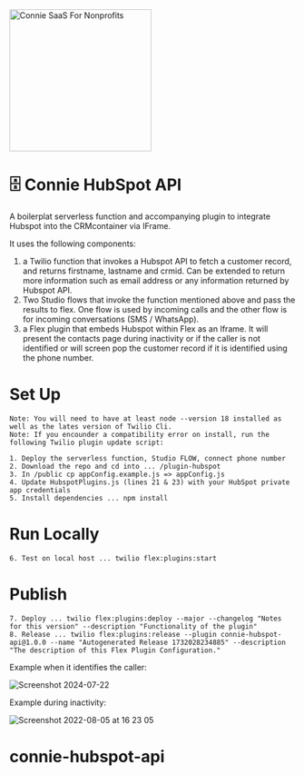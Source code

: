 <a  href="https://www.connieconnect.com">
<img  src="https://i.postimg.cc/MGd7M6Cp/connie-logo-white-thin-deja-Vu-Sans.png"  alt="Connie SaaS For Nonprofits"  width="250"  />
</a>

# 🗄️ Connie HubSpot API

A boilerplat serverless function and accompanying plugin to integrate Hubspot into the CRMcontainer via IFrame. 

It uses the following components:

1. a Twilio function that invokes a Hubspot API to fetch a customer record, and returns firstname, lastname and crmid. Can be extended to return more information such as email address or any information returned by Hubspot API.
2. Two Studio flows that invoke the function mentioned above and pass the results to flex. One flow is used by incoming calls and the other flow is for incoming conversations (SMS / WhatsApp).
3. a Flex plugin that embeds Hubspot within Flex as an Iframe. It will present the contacts page during inactivity or if the caller is not identified or will screen pop the customer record if it is identified using the phone number.

# Set Up

    Note: You will need to have at least node --version 18 installed as well as the lates version of Twilio Cli.
    Note: If you encounder a compatibility error on install, run the following Twilio plugin update script:

    1. Deploy the serverless function, Studio FLOW, connect phone number
    2. Download the repo and cd into ... /plugin-hubspot
    3. In /public cp appConfig.example.js => appConfig.js
    4. Update HubspotPlugins.js (lines 21 & 23) with your HubSpot private app credentials
    5. Install dependencies ... npm install

# Run Locally

    6. Test on local host ... twilio flex:plugins:start

# Publish

    7. Deploy ... twilio flex:plugins:deploy --major --changelog "Notes for this version" --description "Functionality of the plugin"
    8. Release ... twilio flex:plugins:release --plugin connie-hubspot-api@1.0.0 --name "Autogenerated Release 1732028234885" --description "The description of this Flex Plugin Configuration."

Example when it identifies the caller:

![Screenshot 2024-07-22](https://i.postimg.cc/Kz6BW5TP/connie-voice-hubspot-integration-800x375.jpg)

Example during inactivity:

![Screenshot 2022-08-05 at 16 23 05](https://i.postimg.cc/j2YncSVv/connie-voice-hubspot-integration-no-task.jpg)

# connie-hubspot-api
